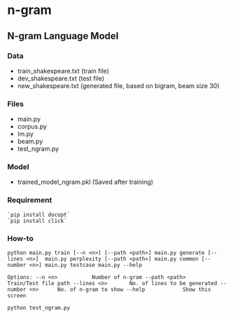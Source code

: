 # n-gram
## N-gram Language Model

### Data
- train_shakespeare.txt (train file)
- dev_shakespeare.txt (test file)
- new_shakespeare.txt (generated file, based on bigram, beam size 30)

### Files
- main.py
- corpus.py
- lm.py
- beam.py
- test_ngram.py

### Model
- trained_model_ngram.pkl (Saved after training)

### Requirement
	`pip install docopt`
	`pip install click`


### How-to

`python
  main.py train [--n <n>] [--path <path>]
  main.py generate [--lines <n>] 
  main.py perplexity [--path <path>]
  main.py common [--number <n>]
  main.py testcase
  main.py --help`

`Options:
  --n <n>     		Number of n-gram
  --path <path>     Train/Test file path
  --lines <n>		No. of lines to be generated
  --number <n>		No. of n-gram to show
  --help     		Show this screen`

`python test_ngram.py`
